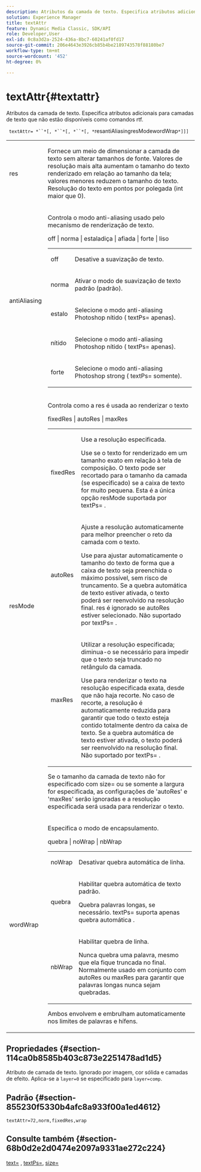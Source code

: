 ```yaml
---
description: Atributos da camada de texto. Especifica atributos adicionais para camadas de texto que não estão disponíveis como comandos rtf.
solution: Experience Manager
title: textAttr
feature: Dynamic Media Classic, SDK/API
role: Developer,User
exl-id: 0c8a3d2a-2524-436a-8bc7-60241af0fd17
source-git-commit: 206e4643e3926cb85b4be2189743578f88180be7
workflow-type: tm+mt
source-wordcount: '452'
ht-degree: 0%

---
```


# textAttr{#textattr}

Atributos da camada de texto. Especifica atributos adicionais para camadas de texto que não estão disponíveis como comandos rtf.

` textAttr= *``*[, *``*[, *``*[, *`resantiAliasingresModewordWrap`*]]]`

<table id="simpletable_0072BF7DF52B4959A14EDEF60A6EBDEE"> 
 <tr class="strow"> 
  <td class="stentry"> <p> <span class="codeph"> <span class="varname"> res  </span> </span> </p> </td> 
  <td class="stentry"> <p>Fornece um meio de dimensionar a camada de texto sem alterar tamanhos de fonte. Valores de resolução mais alta aumentam o tamanho do texto renderizado em relação ao tamanho da tela; valores menores reduzem o tamanho do texto. Resolução do texto em pontos por polegada (int maior que 0). </p> </td> 
 </tr> 
 <tr class="strow"> 
  <td class="stentry"> <p> <span class="codeph"> <span class="varname"> antiAliasing  </span> </span> </p> </td> 
  <td class="stentry"> <p>Controla o modo anti-aliasing usado pelo mecanismo de renderização de texto. </p> <p> <span class="codeph"> off | norma | estaladiça | afiada | forte | liso  </span> </p> <p> 
    <table id="simpletable_AE2331118FCA4BC7877233E287CED6A4"> 
     <tr class="strow"> 
      <td class="stentry"> <p> <span class="codeph"> off  </span> </p> </td> 
      <td class="stentry"> <p>Desative a suavização de texto. </p> </td> 
     </tr> 
     <tr class="strow"> 
      <td class="stentry"> <p> <span class="codeph"> norma  </span> </p> </td> 
      <td class="stentry"> <p>Ativar o modo de suavização de texto padrão (padrão). </p> </td> 
     </tr> 
     <tr class="strow"> 
      <td class="stentry"> <p> <span class="codeph"> estalo  </span> </p> </td> 
      <td class="stentry"> <p>Selecione o modo anti-aliasing Photoshop <span class="codeph"> nítido </span> ( <span class="codeph"> textPs= </span> apenas). </p> </td> 
     </tr> 
     <tr class="strow"> 
      <td class="stentry"> <p> <span class="codeph"> nítido  </span> </p> </td> 
      <td class="stentry"> <p>Selecione o modo anti-aliasing Photoshop <span class="codeph"> nítido </span> ( <span class="codeph"> textPs= </span> apenas). </p> </td> 
     </tr> 
     <tr class="strow"> 
      <td class="stentry"> <p> <span class="codeph"> forte  </span> </p> </td> 
      <td class="stentry"> <p>Selecione o modo anti-aliasing Photoshop <span class="codeph"> strong </span> ( <span class="codeph"> textPs= </span> somente). </p> </td> 
     </tr> 
    </table> </p> </td> 
 </tr> 
 <tr class="strow"> 
  <td class="stentry"> <p> <span class="codeph"> <span class="varname"> resMode  </span> </span> </p> </td> 
  <td class="stentry"> <p>Controla como a res é usada ao renderizar o texto </p> <p> <span class="codeph"> fixedRes | autoRes | maxRes  </span> </p> <p> 
    <table id="simpletable_2CFC06DB37154C7C92614FDF7A818DB5"> 
     <tr class="strow"> 
      <td class="stentry"> <p> <span class="codeph"> fixedRes  </span> </p> </td> 
      <td class="stentry"> <p>Use a resolução especificada. </p> <p>Use se o texto for renderizado em um tamanho exato em relação à tela de composição. O texto pode ser recortado para o tamanho da camada (se especificado) se a caixa de texto for muito pequena. Esta é a única opção <span class="varname"> resMode </span> suportada por <span class="codeph"> textPs= </span>. </p> </td> 
     </tr> 
     <tr class="strow"> 
      <td class="stentry"> <p> <span class="codeph"> autoRes  </span> </p> </td> 
      <td class="stentry"> <p>Ajuste a resolução automaticamente para melhor preencher o reto da camada com o texto. </p> <p>Use para ajustar automaticamente o tamanho do texto de forma que a caixa de texto seja preenchida o máximo possível, sem risco de truncamento. Se a quebra automática de texto estiver ativada, o texto poderá ser reenvolvido na resolução final. <span class="varname"> res  </span> é ignorado se  <span class="codeph"> autoRes  </span> estiver selecionado. Não suportado por <span class="codeph"> textPs= </span>. </p> </td> 
     </tr> 
     <tr class="strow"> 
      <td class="stentry"> <p> <span class="codeph"> maxRes  </span> </p> </td> 
      <td class="stentry"> <p>Utilizar a resolução especificada; diminua-o se necessário para impedir que o texto seja truncado no retângulo da camada. </p> <p>Use para renderizar o texto na resolução especificada exata, desde que não haja recorte. No caso de recorte, a resolução é automaticamente reduzida para garantir que todo o texto esteja contido totalmente dentro da caixa de texto. Se a quebra automática de texto estiver ativada, o texto poderá ser reenvolvido na resolução final. Não suportado por <span class="codeph"> textPs= </span>. </p> </td> 
     </tr> 
    </table> </p> <p>Se o tamanho da camada de texto não for especificado com size= ou se somente a largura for especificada, as configurações de 'autoRes' e 'maxRes' serão ignoradas e a resolução especificada será usada para renderizar o texto. </p> </td> 
 </tr> 
 <tr class="strow"> 
  <td class="stentry"> <p> <span class="codeph"> <span class="varname"> wordWrap  </span> </span> </p> </td> 
  <td class="stentry"> <p>Especifica o modo de encapsulamento. </p> <p> <span class="codeph"> quebra | noWrap | nbWrap  </span> </p> <p> 
    <table id="simpletable_FF2510E029EC41E29BC30D9FC2923EA3"> 
     <tr class="strow"> 
      <td class="stentry"> <p> <span class="codeph"> noWrap  </span> </p> </td> 
      <td class="stentry"> <p>Desativar quebra automática de linha. </p> </td> 
     </tr> 
     <tr class="strow"> 
      <td class="stentry"> <p> <span class="codeph"> quebra  </span> </p> </td> 
      <td class="stentry"> <p>Habilitar quebra automática de texto padrão. </p> <p>Quebra palavras longas, se necessário. <span class="codeph"> textPs= suporta  </span> apenas  <span class="codeph"> quebra automática  </span>. </p> </td> 
     </tr> 
     <tr class="strow"> 
      <td class="stentry"> <p> <span class="codeph"> nbWrap  </span> </p> </td> 
      <td class="stentry"> <p>Habilitar quebra de linha. </p> <p>Nunca quebra uma palavra, mesmo que ela fique truncada no final. Normalmente usado em conjunto com <span class="codeph"> autoRes </span> ou <span class="codeph"> maxRes </span> para garantir que palavras longas nunca sejam quebradas. </p> </td> 
     </tr> 
    </table> </p> <p>Ambos <span class="codeph"> envolvem </span> e <span class="codeph"> embrulham </span> automaticamente nos limites de palavras e hífens. </p> </td> 
 </tr> 
</table>

## Propriedades {#section-114ca0b8585b403c873e2251478ad1d5}

Atributo de camada de texto. Ignorado por imagem, cor sólida e camadas de efeito. Aplica-se a `layer=0` se especificado para `layer=comp`.

## Padrão {#section-855230f5330b4afc8a933f00a1ed4612}

`textAttr=72,norm,fixedRes,wrap`

## Consulte também {#section-68b0d2e2d0474e2097a9331ae272c224}

[text=](../../../../../is-api/http-ref/image-serving-api-ref/c-http-protocol-reference/c-command-reference/r-text.md#reference-84634052e48548539a1ef63cbe41f22f) ,  [textPs=](../../../../../is-api/http-ref/image-serving-api-ref/c-http-protocol-reference/c-command-reference/r-textps.md#reference-4209a2a6169f44278da2647cfb0cd767),  [size=](../../../../../is-api/http-ref/image-serving-api-ref/c-http-protocol-reference/c-data-types/r-size.md#reference-04d383f32c7b4003bed9978cb854747b)
